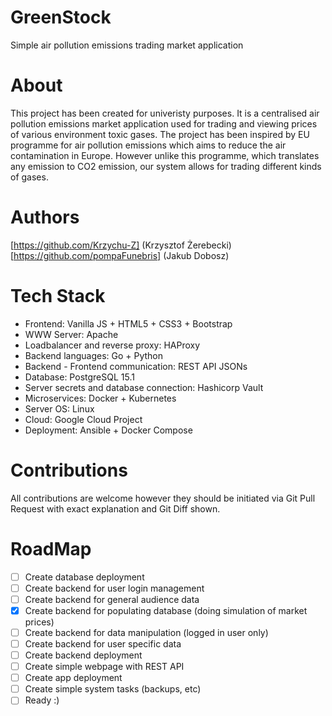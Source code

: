 # GreenStock
Simple air pollution emissions trading market application
# About
This project has been created for univeristy purposes. It is a centralised air pollution emissions market application used for trading and viewing prices of various environment toxic gases. The project has been inspired by EU programme for air pollution emissions which aims to reduce the air contamination in Europe. However unlike this programme, which translates any emission to CO2 emission, our system allows for trading different kinds of gases.
# Authors
[https://github.com/Krzychu-Z] (Krzysztof Żerebecki)                                                
[https://github.com/pompaFunebris] (Jakub Dobosz)
# Tech Stack
- Frontend: Vanilla JS + HTML5 + CSS3 + Bootstrap
- WWW Server: Apache
- Loadbalancer and reverse proxy: HAProxy
- Backend languages: Go + Python
- Backend - Frontend communication: REST API JSONs
- Database: PostgreSQL 15.1
- Server secrets and database connection: Hashicorp Vault
- Microservices: Docker + Kubernetes
- Server OS: Linux
- Cloud: Google Cloud Project
- Deployment: Ansible + Docker Compose
# Contributions
All contributions are welcome however they should be initiated via Git Pull Request with exact explanation and Git Diff shown.
# RoadMap
- [ ] Create database deployment
- [ ] Create backend for user login management
- [ ] Create backend for general audience data
- [X] Create backend for populating database (doing simulation of market prices)
- [ ] Create backend for data manipulation (logged in user only)
- [ ] Create backend for user specific data
- [ ] Create backend deployment
- [ ] Create simple webpage with REST API
- [ ] Create app deployment
- [ ] Create simple system tasks (backups, etc)
- [ ] Ready :)
